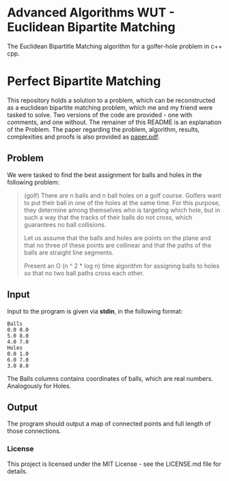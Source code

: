 # Advanced Algorithms WUT - Euclidean Bipartite Matching
The Euclidean Bipartitle Matching algorithm for a golfer-hole problem in c++ cpp.

# Perfect Bipartite Matching

This repository holds a solution to a problem, which can be reconstructed as a euclidean bipartite matching problem, which me and my friend were tasked to solve. Two versions of the code are provided - one with comments, and one without. The remainer of this README is an explanation of the Problem. The paper regarding the problem, algorithm, results, complexities and proofs is also provided as [paper.pdf](paper.pdf).


## Problem
We were tasked to find the best assignment for balls and holes in the following problem:

>(golf) There are n balls and n ball holes on a golf course. Golfers want to put their ball in one of the holes at the same time. For this purpose, they determine among themselves who is targeting which hole, but in such a way that the tracks of their balls do not cross, which guarantees no ball collisions.
>
>Let us assume that the balls and holes are points on the plane and that no three of these points are collinear and that the paths of the balls are straight line segments. 
>
>Present an O (n ^ 2 * log n) time algorithm for assigning balls to holes so that no two ball paths cross each other.

## Input
Input to the program is given via **stdin**, in the following format:
```
Balls
0.0 0.0
5.0 8.0
4.0 7.0
Holes
0.0 1.0
6.0 7.0
3.0 8.0
```

The Balls columns contains coordinates of balls, which are real numbers. Analogously for Holes.

## Output
The program should output a map of connected points and full length of those connections.


### License
This project is licensed under the MIT License - see the LICENSE.md file for details.
